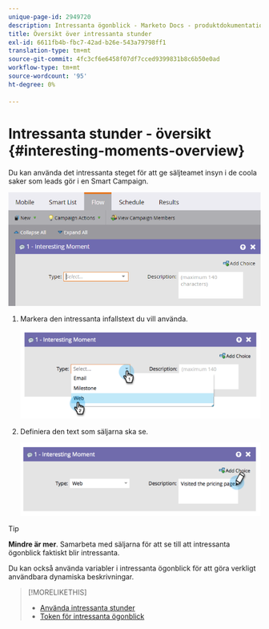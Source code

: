 ```yaml
---
unique-page-id: 2949720
description: Intressanta ögonblick - Marketo Docs - produktdokumentation
title: Översikt över intressanta stunder
exl-id: 6611fb4b-fbc7-42ad-b26e-543a79798ff1
translation-type: tm+mt
source-git-commit: 4fc3cf6e6458f07df7cced9399831b8c6b50e0ad
workflow-type: tm+mt
source-wordcount: '95'
ht-degree: 0%

---
```


# Intressanta stunder - översikt {#interesting-moments-overview}

Du kan använda det intressanta steget för att ge säljteamet insyn i de coola saker som leads gör i en Smart Campaign.

![](assets/image2016-1-27-11-3a1-3a53.png)

1. Markera den intressanta infallstext du vill använda.

   ![](assets/image2014-9-23-16-3a30-3a33.png)

1. Definiera den text som säljarna ska se.

   ![](assets/image2014-9-23-16-3a30-3a53.png)

>[!TIP]
>
>**Mindre är mer**. Samarbeta med säljarna för att se till att intressanta ögonblick faktiskt blir intressanta.

Du kan också använda variabler i intressanta ögonblick för att göra verkligt användbara dynamiska beskrivningar.

>[!MORELIKETHIS]
>
>* [Använda intressanta stunder](/help/marketo/product-docs/marketo-sales-insight/msi-for-salesforce/features/tabs-in-the-msi-panel/interesting-moments/using-interesting-moments.md)
>* [Token för intressanta ögonblick](/help/marketo/product-docs/marketo-sales-insight/msi-for-salesforce/features/tabs-in-the-msi-panel/interesting-moments/trigger-tokens-for-interesting-moments.md)

